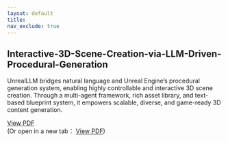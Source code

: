 ```yaml
---
layout: default
title: 
nav_exclude: true
---
```


## Interactive-3D-Scene-Creation-via-LLM-Driven-Procedural-Generation
UnrealLLM bridges natural language and Unreal Engine’s procedural generation system, enabling highly controllable and interactive 3D scene creation. Through a multi-agent framework, rich asset library, and text-based blueprint system, it empowers scalable, diverse, and game-ready 3D content generation.

[View PDF](UnrealLLM_ACL_Version.pdf)  
  (Or open in a new tab：
<a href="UnrealLLM_ACL_Version.pdf" target="_blank">View PDF</a>)